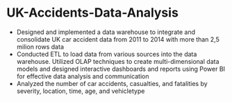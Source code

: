 # UK-Accidents-Data-Analysis
* Designed and implemented a data warehouse to integrate and consolidate UK car accident data from 2011 to 2014 with more than 2,5 milion rows data
* Conducted ETL to load data from various sources into the data warehouse. Utilized OLAP techniques to create multi-dimensional data models and designed interactive dashboards and reports using Power BI for effective data analysis and communication
* Analyzed the number of car accidents, casualties, and fatalities by severity, location, time, age, and vehicletype
